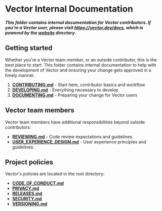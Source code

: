 # Vector Internal Documentation

***This folder contains _internal_ documentation for Vector contributors. If
you're a Vector user, please visit https://vector.dev/docs, which is powered by
the [website](../website) directory.***

## Getting started

Whether you're a Vector team member, or an outside contributor, this is the best
place to start. This folder contains internal documentation to help with the
development of Vector and ensuring your change gets approved in a timely manner.

1. **[CONTRIBUTING.md](CONTRIBUTING.md)** - Start here, contributor basics and workflow
2. **[DEVELOPING.md](DEVELOPING.md)** - Everything necessary to develop
3. **[DOCUMENTING.md](DOCUMENTING.md)** - Preparing your change for Vector users

## Vector team members

Vector team members have additional responsibilities beyond outside
contributors:

* **[REVIEWING.md](REVIEWING.md)** - Code review expectations and guidelines.
* **[USER_EXPERIENCE_DESIGN.md](USER_EXPERIENCE_DESIGN.md)** - User experience
   principles and guidelines.

## Project policies

Vector's policies are located in the root directory:

* **[CODE_OF_CONDUCT.md](../CODE_OF_CONDUCT.md)**
* **[PRIVACY.md](../PRIVACY.md)**
* **[RELEASES.md](../RELEASES.md)**
* **[SECURITY.md](../SECURITY.md)**
* **[VERSIONING.md](../VERSIONING.md)**

